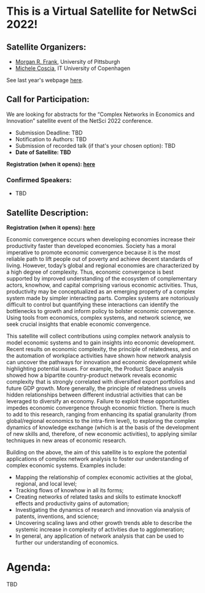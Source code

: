 # This is a Virtual Satellite for NetwSci 2022! 
## Satellite Organizers:
- [Morgan R. Frank](https://www.pitt.edu/~mrfrank), University of Pittsburgh
- [Michele Coscia](https://www.michelecoscia.com/), IT University of Copenhagen

See last year's webpage [here](https://mrfrank8176.github.io/Complex-Networks-in-Economics-and-Innovation/2021.md).

## Call for Participation:
We are looking for abstracts for the “Complex Networks in Economics and Innovation” satellite event of the NetSci 2022 conference.
- Submission Deadline: TBD
- Notification to Authors: TBD
- Submission of recorded talk (if that's your chosen option): TBD
- **Date of Satellite: TBD**

**Registration (when it opens): [here](https://netsci2022.net/)**

### Confirmed Speakers:
- TBD

## Satellite Description:
**Registration (when it opens): [here](https://netsci2022.net/)**

Economic convergence occurs when developing economies increase their productivity faster than developed economies. Society has a moral imperative to promote economic convergence because it is the most reliable path to lift people out of poverty and achieve decent standards of living. However, today’s global and regional economies are characterized by a high degree of complexity. Thus, economic convergence is best supported by improved understanding of the ecosystem of complementary actors, knowhow, and capital comprising various economic activities. Thus, productivity may be conceptualized as an emerging property of a complex system made by simpler interacting parts. Complex systems are notoriously difficult to control but quantifying these interactions can identify the bottlenecks to growth and inform policy to bolster economic convergence. Using tools from economics, complex systems, and network science, we seek crucial insights that enable economic convergence.

This satellite will collect contributions using complex network analysis to model economic systems and to gain insights into economic development. Recent results on economic complexity, the principle of relatedness, and on the automation of workplace activities have shown how network analysis can uncover the pathways for innovation and economic development while highlighting potential issues. For example, the Product Space analysis showed how a bipartite country-product network reveals economic complexity that is strongly correlated with diversified export portfolios and future GDP growth. More generally, the principle of relatedness unveils hidden relationships between different industrial activities that can be leveraged to diversify an economy. Failure to exploit these opportunities impedes economic convergence through economic friction. There is much to add to this research, ranging from enhancing its spatial granularity (from global/regional economics to the intra-firm level), to exploring the complex dynamics of knowledge exchange (which is at the basis of the development of new skills and, therefore, of new economic activities), to applying similar techniques in new areas of economic research.

Building on the above, the aim of this satellite is to explore the potential applications of complex network analysis to foster our understanding of complex economic systems. Examples include:
- Mapping the relationship of complex economic activities at the global, regional, and local level;
- Tracking flows of knowhow in all its forms; 
- Creating networks of related tasks and skills to estimate knockoff effects and productivity gains of automation;
- Investigating the dynamics of research and innovation via analysis of patents, inventions, and science;
- Uncovering scaling laws and other growth trends able to describe the systemic increase in complexity of activities due to agglomeration;
- In general, any application of network analysis that can be used to further our understanding of economics.

# Agenda:
TBD
